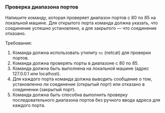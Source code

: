 
### Проверка диапазона портов

Напишите команду, которая проверяет диапазон портов с 80 по 85 на локальной машине. Для открытого порта команда должна указать, что соединение успешно установлено, а для закрытого — что соединение отказано.

Требования:
1. Команда должна использовать утилиту `nc` (netcat) для проверки портов. 
2. Команда должна проверять порты в диапазоне с 80 по 85. 
3. Команда должна быть выполнена на локальной машине (адрес 127.0.0.1 или localhost). 
4. Для каждого порта команда должна выводить сообщение о том, установленно ли соединение (открытый порт) или отказано в соединении (закрытый порт). 
5. Команда должна быть способна выполнить проверку последовательного диапазона портов без ручного ввода адреса для каждого порта.
